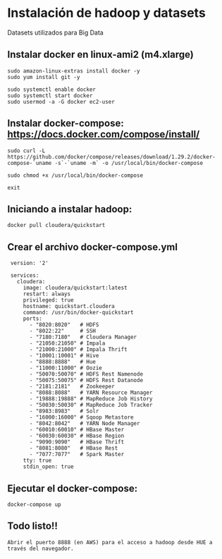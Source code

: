 # Instalación de hadoop y datasets

Datasets utilizados para Big Data

## Instalar docker en linux-ami2 (m4.xlarge)

    sudo amazon-linux-extras install docker -y
    sudo yum install git -y

    sudo systemctl enable docker
    sudo systemctl start docker
    sudo usermod -a -G docker ec2-user

## Instalar docker-compose: https://docs.docker.com/compose/install/

    sudo curl -L https://github.com/docker/compose/releases/download/1.29.2/docker-compose-`uname -s`-`uname -m` -o /usr/local/bin/docker-compose
 
    sudo chmod +x /usr/local/bin/docker-compose

    exit

## Iniciando a instalar hadoop:

    docker pull cloudera/quickstart
    
## Crear el archivo docker-compose.yml 
   ```
    version: '2'
 
	services:
	  cloudera:
	    image: cloudera/quickstart:latest
	    restart: always
	    privileged: true
	    hostname: quickstart.cloudera
	    command: /usr/bin/docker-quickstart
	    ports:
	      - "8020:8020"   # HDFS
	      - "8022:22"     # SSH
	      - "7180:7180"   # Cloudera Manager
	      - "21050:21050" # Impala
	      - "21000:21000" # Impala Thrift
	      - "10001:10001" # Hive
	      - "8888:8888"   # Hue
	      - "11000:11000" # Oozie
	      - "50070:50070" # HDFS Rest Namenode
	      - "50075:50075" # HDFS Rest Datanode
	      - "2181:2181"   # Zookeeper
	      - "8088:8088"   # YARN Resource Manager
	      - "19888:19888" # MapReduce Job History
	      - "50030:50030" # MapReduce Job Tracker
	      - "8983:8983"   # Solr
	      - "16000:16000" # Sqoop Metastore
	      - "8042:8042"   # YARN Node Manager
	      - "60010:60010" # HBase Master
	      - "60030:60030" # HBase Region
	      - "9090:9090"   # HBase Thrift
	      - "8081:8080"   # HBase Rest
	      - "7077:7077"   # Spark Master
	    tty: true
	    stdin_open: true
   ```
 
## Ejecutar el docker-compose:

    docker-compose up 
    
## Todo listo!!

    Abrir el puerto 8888 (en AWS) para el acceso a hadoop desde HUE a través del navegador. 




